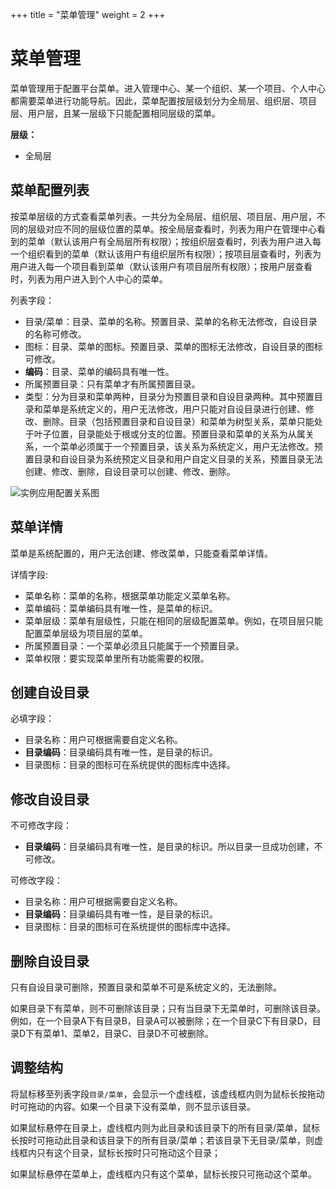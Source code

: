 ﻿+++
title = "菜单管理"
weight = 2
+++

# 菜单管理

菜单管理用于配置平台菜单。进入管理中心、某一个组织、某一个项目、个人中心都需要菜单进行功能导航。因此，菜单配置按层级划分为全局层、组织层、项目层、用户层，且某一层级下只能配置相同层级的菜单。

**层级：**

- 全局层

<h2 id="1">菜单配置列表</h2>

按菜单层级的方式查看菜单列表。一共分为全局层、组织层、项目层、用户层，不同的层级对应不同的层级位置的菜单。按全局层查看时，列表为用户在管理中心看到的菜单（默认该用户有全局层所有权限）；按组织层查看时，列表为用户进入每一个组织看到的菜单（默认该用户有组织层所有权限）；按项目层查看时，列表为用户进入每一个项目看到菜单（默认该用户有项目层所有权限）；按用户层查看时，列表为用户进入到个人中心的菜单。

列表字段：

- 目录/菜单：目录、菜单的名称。预置目录、菜单的名称无法修改，自设目录的名称可修改。
- 图标：目录、菜单的图标。预置目录、菜单的图标无法修改，自设目录的图标可修改。
- **编码**：目录、菜单的编码具有唯一性。
- 所属预置目录：只有菜单才有所属预置目录。
- 类型：分为目录和菜单两种，目录分为预置目录和自设目录两种。其中预置目录和菜单是系统定义的，用户无法修改，用户只能对自设目录进行创建、修改、删除。目录（包括预置目录和自设目录）和菜单为树型关系，菜单只能处于叶子位置，目录能处于根或分支的位置。预置目录和菜单的关系为从属关系，一个菜单必须属于一个预置目录，该关系为系统定义，用户无法修改。预置目录和自设目录为系统预定义目录和用户自定义目录的关系，预置目录无法创建、修改、删除，自设目录可以创建、修改、删除。

![实例应用配置关系图](/docs/user-guide/1.system-configuration/1.platform/image/menu.png)

<h2 id="2">菜单详情</h2>

菜单是系统配置的，用户无法创建、修改菜单，只能查看菜单详情。

详情字段:

- 菜单名称：菜单的名称，根据菜单功能定义菜单名称。
- 菜单编码：菜单编码具有唯一性，是菜单的标识。
- 菜单层级：菜单有层级性，只能在相同的层级配置菜单。例如，在项目层只能配置菜单层级为项目层的菜单。
- 所属预置目录：一个菜单必须且只能属于一个预置目录。
- 菜单权限：要实现菜单里所有功能需要的权限。


<h2 id="3">创建自设目录</h2>

必填字段：

- 目录名称：用户可根据需要自定义名称。
- **目录编码**：目录编码具有唯一性，是目录的标识。
- 目录图标：目录的图标可在系统提供的图标库中选择。

<h2 id="4">修改自设目录</h2>

不可修改字段：

- **目录编码**：目录编码具有唯一性，是目录的标识。所以目录一旦成功创建，不可修改。

可修改字段：

- 目录名称：用户可根据需要自定义名称。
- **目录编码**：目录编码具有唯一性，是目录的标识。
- 目录图标：目录的图标可在系统提供的图标库中选择。

<h2 id="5">删除自设目录</h2>

只有自设目录可删除，预置目录和菜单不可是系统定义的，无法删除。

如果目录下有菜单，则不可删除该目录；只有当目录下无菜单时，可删除该目录。例如，在一个目录A下有目录B，目录A可以被删除；在一个目录C下有目录D，目录D下有菜单1、菜单2，目录C、目录D不可被删除。

<h2 id="6">调整结构</h2>

将鼠标移至列表字段`目录/菜单`，会显示一个虚线框，该虚线框内则为鼠标长按拖动时可拖动的内容。如果一个目录下没有菜单，则不显示该目录。

如果鼠标悬停在目录上，虚线框内则为此目录和该目录下的所有目录/菜单，鼠标长按时可拖动此目录和该目录下的所有目录/菜单；若该目录下无目录/菜单，则虚线框内只有这个目录，鼠标长按时只可拖动这个目录；

如果鼠标悬停在菜单上，虚线框内只有这个菜单，鼠标长按只可拖动这个菜单。
